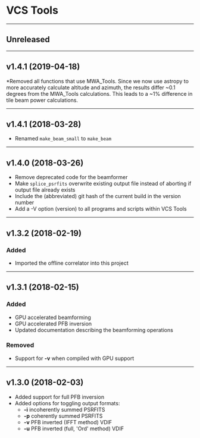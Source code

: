 # VCS Tools

----
## Unreleased


----
## v1.4.1 (2019-04-18)

*Removed all functions that use MWA_Tools. Since we now use astropy to more accurately calculate altitude and azimuth, the results differ ~0.1 degrees from the MWA_Tools calculations. This leads to a ~1% difference in tile beam power calculations.

----
## v1.4.1 (2018-03-28)

* Renamed `make_beam_small` to `make_beam`

----
## v1.4.0 (2018-03-26)

* Remove deprecated code for the beamformer
* Make `splice_psrfits` overwrite existing output file instead of aborting if output file already exists
* Include the (abbreviated) git hash of the current build in the version number
* Add a -V option (version) to all programs and scripts within VCS Tools

----
## v1.3.2 (2018-02-19)

### Added

* Imported the offline correlator into this project

----
## v1.3.1 (2018-02-15)

### Added

* GPU accelerated beamforming
* GPU accelerated PFB inversion
* Updated documentation describing the beamforming operations

### Removed

* Support for **-v** when compiled with GPU support

----
## v1.3.0 (2018-02-03)

* Added support for full PFB inversion
* Added options for toggling output formats:
  - **-i** incoherently summed PSRFITS
  - **-p** coherently summed PSRFITS
  - **-v** PFB inverted (IFFT method) VDIF
  - **-u** PFB inverted (full, 'Ord' method) VDIF


